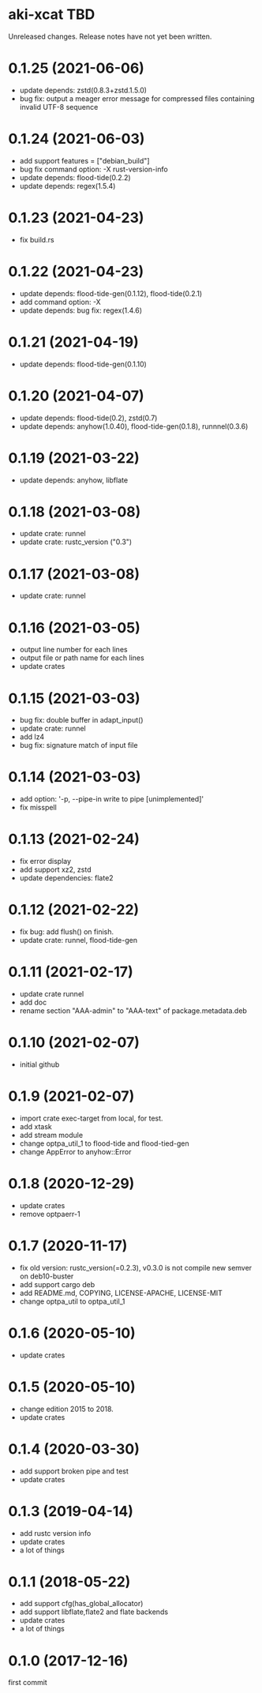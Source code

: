 aki-xcat TBD
===
Unreleased changes. Release notes have not yet been written.

0.1.25 (2021-06-06)
=====

* update depends: zstd(0.8.3+zstd.1.5.0)
* bug fix: output a meager error message for compressed files containing invalid UTF-8 sequence

0.1.24 (2021-06-03)
=====

* add support features = \["debian_build"\]
* bug fix command option: -X rust-version-info
* update depends: flood-tide(0.2.2)
* update depends: regex(1.5.4)

0.1.23 (2021-04-23)
=====

* fix build.rs

0.1.22 (2021-04-23)
=====

* update depends: flood-tide-gen(0.1.12), flood-tide(0.2.1)
* add command option: -X
* update depends: bug fix: regex(1.4.6)

0.1.21 (2021-04-19)
=====

* update depends: flood-tide-gen(0.1.10)

0.1.20 (2021-04-07)
=====

* update depends: flood-tide(0.2), zstd(0.7)
* update depends: anyhow(1.0.40), flood-tide-gen(0.1.8), runnnel(0.3.6)

0.1.19 (2021-03-22)
=====

* update depends: anyhow, libflate

0.1.18 (2021-03-08)
=====

* update crate: runnel
* update crate: rustc_version ("0.3")

0.1.17 (2021-03-08)
=====

* update crate: runnel

0.1.16 (2021-03-05)
=====

* output line number for each lines
* output file or path name for each lines
* update crates

0.1.15 (2021-03-03)
=====

* bug fix: double buffer in adapt_input()
* update crate: runnel
* add lz4
* bug fix: signature match of input file

0.1.14 (2021-03-03)
=====

* add option: '-p, --pipe-in <num>   write to pipe <num> [unimplemented]'
* fix misspell

0.1.13 (2021-02-24)
=====

* fix error display
* add support xz2, zstd
* update dependencies: flate2

0.1.12 (2021-02-22)
=====

* fix bug: add flush() on finish.
* update crate: runnel, flood-tide-gen

0.1.11 (2021-02-17)
=====

* update crate runnel
* add doc
* rename section "AAA-admin" to "AAA-text" of package.metadata.deb

0.1.10 (2021-02-07)
=====

* initial github

0.1.9 (2021-02-07)
=====

* import crate exec-target from local, for test.
* add xtask
* add stream module
* change optpa_util_1 to flood-tide and flood-tied-gen
* change AppError to anyhow::Error

0.1.8 (2020-12-29)
=====

* update crates
* remove optpaerr-1

0.1.7 (2020-11-17)
=====

* fix old version: rustc_version(=0.2.3), v0.3.0 is not compile new semver on deb10-buster
* add support cargo deb
* add README.md, COPYING, LICENSE-APACHE, LICENSE-MIT
* change optpa_util to optpa_util_1

0.1.6 (2020-05-10)
=====

* update crates

0.1.5 (2020-05-10)
=====

* change edition 2015 to 2018.
* update crates

0.1.4 (2020-03-30)
=====

* add support broken pipe and test
* update crates

0.1.3 (2019-04-14)
=====

* add rustc version info
* update crates
* a lot of things

0.1.1 (2018-05-22)
=====

* add support cfg(has_global_allocator)
* add support libflate,flate2 and flate backends
* update crates
* a lot of things

0.1.0 (2017-12-16)
=====
first commit
